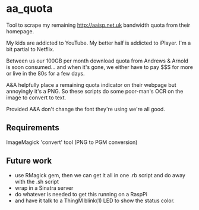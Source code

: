 # aa_quota
Tool to scrape my remaining http://aaisp.net.uk bandwidth quota from their homepage.

My kids are addicted to YouTube.  My better half is addicted to iPlayer.
I'm a bit partial to Netflix.

Between us our 100GB per month download quota from Andrews & Arnold is soon
consumed... and when it's gone, we either have to pay $$$ for more or live in the 80s
for a few days.

A&A helpfully place a remaining quota indicator on their webpage but annoyingly
it's a PNG.  So these scripts do some poor-man's OCR on the image to convert to text.

Provided A&A don't change the font they're using we're all good.

## Requirements
ImageMagick 'convert' tool (PNG to PGM conversion)

## Future work
 * use RMagick gem, then we can get it all in one .rb script and do away with the .sh script
 * wrap in a Sinatra server
 * do whatever is needed to get this running on a RaspPi
 * and have it talk to a ThingM blink(1) LED to show the status color.

